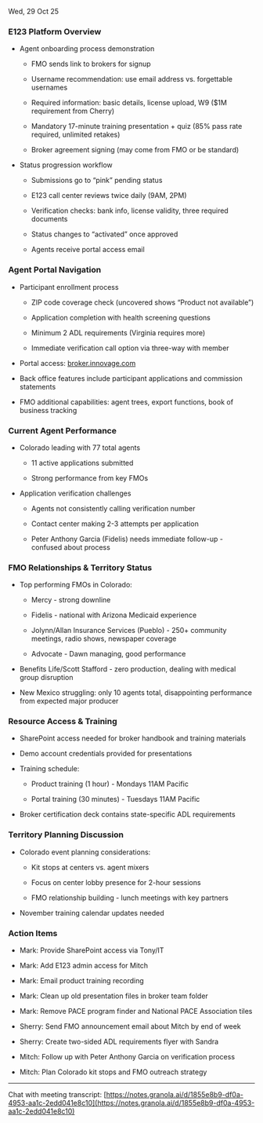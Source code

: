 

Wed, 29 Oct 25

### E123 Platform Overview

- Agent onboarding process demonstration
    
    - FMO sends link to brokers for signup
        
    - Username recommendation: use email address vs. forgettable usernames
        
    - Required information: basic details, license upload, W9 ($1M requirement from Cherry)
        
    - Mandatory 17-minute training presentation + quiz (85% pass rate required, unlimited retakes)
        
    - Broker agreement signing (may come from FMO or be standard)
        
- Status progression workflow
    
    - Submissions go to “pink” pending status
        
    - E123 call center reviews twice daily (9AM, 2PM)
        
    - Verification checks: bank info, license validity, three required documents
        
    - Status changes to “activated” once approved
        
    - Agents receive portal access email
        

### Agent Portal Navigation

- Participant enrollment process
    
    - ZIP code coverage check (uncovered shows “Product not available”)
        
    - Application completion with health screening questions
        
    - Minimum 2 ADL requirements (Virginia requires more)
        
    - Immediate verification call option via three-way with member
        
- Portal access: [broker.innovage.com](http://broker.innovage.com/)
    
- Back office features include participant applications and commission statements
    
- FMO additional capabilities: agent trees, export functions, book of business tracking
    

### Current Agent Performance

- Colorado leading with 77 total agents
    
    - 11 active applications submitted
        
    - Strong performance from key FMOs
        
- Application verification challenges
    
    - Agents not consistently calling verification number
        
    - Contact center making 2-3 attempts per application
        
    - Peter Anthony Garcia (Fidelis) needs immediate follow-up - confused about process
        

### FMO Relationships & Territory Status

- Top performing FMOs in Colorado:
    
    - Mercy - strong downline
        
    - Fidelis - national with Arizona Medicaid experience
        
    - Jolynn/Allan Insurance Services (Pueblo) - 250+ community meetings, radio shows, newspaper coverage
        
    - Advocate - Dawn managing, good performance
        
- Benefits Life/Scott Stafford - zero production, dealing with medical group disruption
    
- New Mexico struggling: only 10 agents total, disappointing performance from expected major producer
    

### Resource Access & Training

- SharePoint access needed for broker handbook and training materials
    
- Demo account credentials provided for presentations
    
- Training schedule:
    
    - Product training (1 hour) - Mondays 11AM Pacific
        
    - Portal training (30 minutes) - Tuesdays 11AM Pacific
        
- Broker certification deck contains state-specific ADL requirements
    

### Territory Planning Discussion

- Colorado event planning considerations:
    
    - Kit stops at centers vs. agent mixers
        
    - Focus on center lobby presence for 2-hour sessions
        
    - FMO relationship building - lunch meetings with key partners
        
- November training calendar updates needed
    

### Action Items

- Mark: Provide SharePoint access via Tony/IT
    
- Mark: Add E123 admin access for Mitch
    
- Mark: Email product training recording
    
- Mark: Clean up old presentation files in broker team folder
    
- Mark: Remove PACE program finder and National PACE Association tiles
    
- Sherry: Send FMO announcement email about Mitch by end of week
    
- Sherry: Create two-sided ADL requirements flyer with Sandra
    
- Mitch: Follow up with Peter Anthony Garcia on verification process
    
- Mitch: Plan Colorado kit stops and FMO outreach strategy
    

---

Chat with meeting transcript: [https://notes.granola.ai/d/1855e8b9-df0a-4953-aa1c-2edd041e8c10](https://notes.granola.ai/d/1855e8b9-df0a-4953-aa1c-2edd041e8c10)